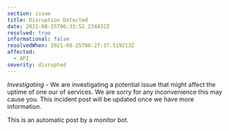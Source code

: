 ```yaml
---
section: issue
title: Disruption Detected
date: 2021-08-25T06:33:52.234432Z
resolved: true
informational: false
resolvedWhen: 2021-08-25T06:27:37.519213Z
affected:
  - API
severity: disrupted
---
```

*Investigating* - We are investigating a potential issue that might affect the uptime of one our of services. We are sorry for any inconvenience this may cause you. This incident post will be updated once we have more information.

This is an automatic post by a monitor bot.
        